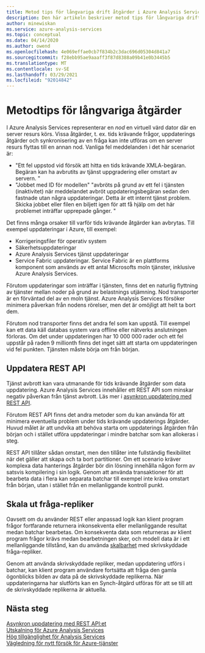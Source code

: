 ```yaml
---
title: Metod tips för långvariga drift åtgärder i Azure Analysis Services | Microsoft Docs
description: Den här artikeln beskriver metod tips för långvariga drift åtgärder.
author: minewiskan
ms.service: azure-analysis-services
ms.topic: conceptual
ms.date: 04/14/2020
ms.author: owend
ms.openlocfilehash: 4e069effae0cb7f834b2c3dac696d05304d841a7
ms.sourcegitcommit: f28ebb95ae9aaaff3f87d8388a09b41e0b3445b5
ms.translationtype: MT
ms.contentlocale: sv-SE
ms.lasthandoff: 03/29/2021
ms.locfileid: "92014842"
---
```

# <a name="best-practices-for-long-running-operations"></a>Metodtips för långvariga åtgärder

I Azure Analysis Services representerar en *nod* en virtuell värd dator där en server resurs körs. Vissa åtgärder, t. ex. tids krävande frågor, uppdaterings åtgärder och synkronisering av en fråga kan inte utföras om en server resurs flyttas till en annan nod. Vanliga fel meddelanden i det här scenariot är:

- "Ett fel uppstod vid försök att hitta en tids krävande XMLA-begäran. Begäran kan ha avbrutits av tjänst uppgradering eller omstart av servern. "
- "Jobbet med ID <guid> för modellen" <database> "avbröts på grund av ett fel i tjänsten (inaktivitet) när meddelandet avbröt uppdateringsbegäran sedan den fastnade utan några uppdateringar. Detta är ett internt tjänst problem. Skicka jobbet eller filen en biljett igen för att få hjälp om det här problemet inträffar upprepade gånger. "

Det finns många orsaker till varför tids krävande åtgärder kan avbrytas. Till exempel uppdateringar i Azure, till exempel: 
- Korrigeringsfiler för operativ system 
- Säkerhetsuppdateringar
- Azure Analysis Services tjänst uppdateringar
- Service Fabric uppdateringar. Service Fabric är en plattforms komponent som används av ett antal Microsofts moln tjänster, inklusive Azure Analysis Services.

Förutom uppdateringar som inträffar i tjänsten, finns det en naturlig flyttning av tjänster mellan noder på grund av belastnings utjämning. Nod transporter är en förväntad del av en moln tjänst. Azure Analysis Services försöker minimera påverkan från nodens rörelser, men det är omöjligt att helt ta bort dem. 

Förutom nod transporter finns det andra fel som kan uppstå. Till exempel kan ett data käll databas system vara offline eller nätverks anslutningen förloras. Om det under uppdateringen har 10 000 000 rader och ett fel uppstår på raden 9 millionth finns det inget sätt att starta om uppdateringen vid fel punkten. Tjänsten måste börja om från början. 

## <a name="refresh-rest-api"></a>Uppdatera REST API

Tjänst avbrott kan vara utmanande för tids krävande åtgärder som data uppdatering. Azure Analysis Services innehåller ett REST API som minskar negativ påverkan från tjänst avbrott. Läs mer i [asynkron uppdatering med REST API](analysis-services-async-refresh.md).
 
Förutom REST API finns det andra metoder som du kan använda för att minimera eventuella problem under tids krävande uppdaterings åtgärder. Huvud målet är att undvika att behöva starta om uppdaterings åtgärden från början och i stället utföra uppdateringar i mindre batchar som kan allokeras i steg. 
 
REST API tillåter sådan omstart, men den tillåter inte fullständig flexibilitet när det gäller att skapa och ta bort partitioner. Om ett scenario kräver komplexa data hanterings åtgärder bör din lösning innehålla någon form av satsvis kompilering i sin logik. Genom att använda transaktioner för att bearbeta data i flera kan separata batchar till exempel inte kräva omstart från början, utan i stället från en mellanliggande kontroll punkt. 
 
## <a name="scale-out-query-replicas"></a>Skala ut fråga-repliker

Oavsett om du använder REST eller anpassad logik kan klient program frågor fortfarande returnera inkonsekventa eller mellanliggande resultat medan batchar bearbetas. Om konsekventa data som returneras av klient program frågor krävs medan bearbetningen sker, och modell data är i ett mellanliggande tillstånd, kan du använda [skalbarhet](analysis-services-scale-out.md) med skrivskyddade fråga-repliker.

Genom att använda skrivskyddade repliker, medan uppdatering utförs i batchar, kan klient program användare fortsätta att fråga den gamla ögonblicks bilden av data på de skrivskyddade replikerna. När uppdateringarna har slutförts kan en Synch-åtgärd utföras för att se till att de skrivskyddade replikerna är aktuella.


## <a name="next-steps"></a>Nästa steg

[Asynkron uppdatering med REST API:et](analysis-services-async-refresh.md)  
[Utskalning för Azure Analysis Services](analysis-services-scale-out.md)  
[Hög tillgänglighet för Analysis Services](analysis-services-bcdr.md)  
[Vägledning för nytt försök för Azure-tjänster](/azure/architecture/best-practices/retry-service-specific)